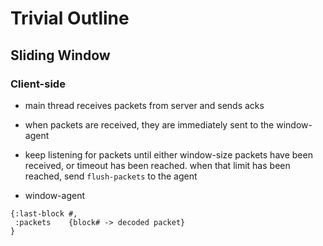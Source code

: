 # Trivial Outline

## Sliding Window

### Client-side

- main thread receives packets from server and sends acks
- when packets are received, they are immediately sent to the window-agent
- keep listening for packets until either window-size packets have been
  received, or timeout has been reached. when that limit has been reached,
  send `flush-packets` to the agent

- window-agent
```
{:last-block #,
 :packets    {block# -> decoded packet}
}
```